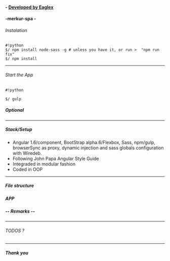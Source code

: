 #### - [ Developed by Eaglex ](http://eaglex.net)

#### -merkur-spa -



###### Instalation

```
#!python
$/ npm install node-sass -g # unless you have it, or run >  "npm run fix" 
$/ npm install
```

***
###### Start the App

```
#!python

$/ gulp
```

##### Optional


***
##### Stack/Setup
* Angular 1.6/component, BootStrap alpha.6/Flexbox, Sass, npm/gulp, browserSync as proxy, dynamic injection and sass globals configuration with Wiredeb.
* Following John Papa Angular Style Guide
* Integraded in modular fashion
* Coded in OOP
***


##### File structure

##### **APP**


##### -- Remarks --

***

###### TODOS ?


***

##### Thank you